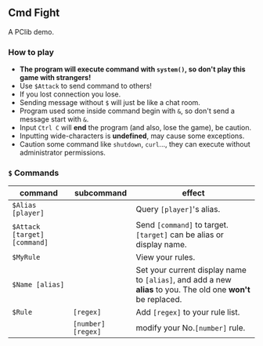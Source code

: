 ## Cmd Fight

A PClib demo.

### How to play
- **The program will execute command with `system()`, so don't play this game with strangers!**
- Use `$Attack` to send command to others!
- If you lost connection you lose.
- Sending message without `$` will just be like a chat room.
- Program used some inside command begin with `&`, so don't send a message start with `&`.
- Input `Ctrl C` will **end** the program (and also, lose the game), be caution.
- Inputting wide-characters is **undefined**, may cause some exceptions.
- Caution some command like `shutdown`, `curl`..., they can execute without administrator permissions.

### `$` Commands

|command|subcommand|effect|
|-|-|-|
|`$Alias [player]`||Query `[player]`'s alias.|
|`$Attack [target] [command]`||Send `[command]` to target. `[target]` can be alias or display name.|
|`$MyRule`||View your rules.|
|`$Name [alias]`||Set your current display name to `[alias]`, and add a new **alias** to you. The old one **won't** be replaced.|
|`$Rule`|`[regex]`|Add `[regex]` to your rule list.|
||`[number] [regex]`|modify your No.`[number]` rule.|